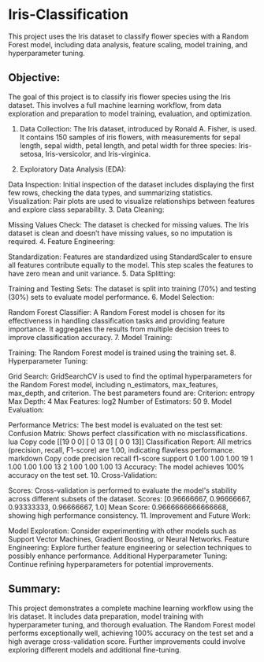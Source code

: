 # Iris-Classification
This project uses the Iris dataset to classify flower species with a Random Forest model, including data analysis, feature scaling, model training, and hyperparameter tuning.


## Objective:
The goal of this project is to classify iris flower species using the Iris dataset. This involves a full machine learning workflow, from data exploration and preparation to model training, evaluation, and optimization.

1. Data Collection:
The Iris dataset, introduced by Ronald A. Fisher, is used. It contains 150 samples of iris flowers, with measurements for sepal length, sepal width, petal length, and petal width for three species: Iris-setosa, Iris-versicolor, and Iris-virginica.

2. Exploratory Data Analysis (EDA):

Data Inspection: Initial inspection of the dataset includes displaying the first few rows, checking the data types, and summarizing statistics.
Visualization: Pair plots are used to visualize relationships between features and explore class separability.
3. Data Cleaning:

Missing Values Check: The dataset is checked for missing values. The Iris dataset is clean and doesn’t have missing values, so no imputation is required.
4. Feature Engineering:

Standardization: Features are standardized using StandardScaler to ensure all features contribute equally to the model. This step scales the features to have zero mean and unit variance.
5. Data Splitting:

Training and Testing Sets: The dataset is split into training (70%) and testing (30%) sets to evaluate model performance.
6. Model Selection:

Random Forest Classifier: A Random Forest model is chosen for its effectiveness in handling classification tasks and providing feature importance. It aggregates the results from multiple decision trees to improve classification accuracy.
7. Model Training:

Training: The Random Forest model is trained using the training set.
8. Hyperparameter Tuning:

Grid Search: GridSearchCV is used to find the optimal hyperparameters for the Random Forest model, including n_estimators, max_features, max_depth, and criterion. The best parameters found are:
Criterion: entropy
Max Depth: 4
Max Features: log2
Number of Estimators: 50
9. Model Evaluation:

Performance Metrics: The best model is evaluated on the test set:
Confusion Matrix: Shows perfect classification with no misclassifications.
lua
Copy code
[[19  0  0]
 [ 0 13  0]
 [ 0  0 13]]
Classification Report: All metrics (precision, recall, F1-score) are 1.00, indicating flawless performance.
markdown
Copy code
              precision    recall  f1-score   support
   0       1.00      1.00      1.00        19
   1       1.00      1.00      1.00        13
   2       1.00      1.00      1.00        13
Accuracy: The model achieves 100% accuracy on the test set.
10. Cross-Validation:

Scores: Cross-validation is performed to evaluate the model's stability across different subsets of the dataset.
Scores: [0.96666667, 0.96666667, 0.93333333, 0.96666667, 1.0]
Mean Score: 0.9666666666666668, showing high performance consistency.
11. Improvement and Future Work:

Model Exploration: Consider experimenting with other models such as Support Vector Machines, Gradient Boosting, or Neural Networks.
Feature Engineering: Explore further feature engineering or selection techniques to possibly enhance performance.
Additional Hyperparameter Tuning: Continue refining hyperparameters for potential improvements.

## Summary:
This project demonstrates a complete machine learning workflow using the Iris dataset. It includes data preparation, model training with hyperparameter tuning, and thorough evaluation. The Random Forest model performs exceptionally well, achieving 100% accuracy on the test set and a high average cross-validation score. Further improvements could involve exploring different models and additional fine-tuning.
